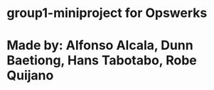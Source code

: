 # group1-miniproject for Opswerks
# Made by: Alfonso Alcala, Dunn Baetiong, Hans Tabotabo, Robe Quijano

